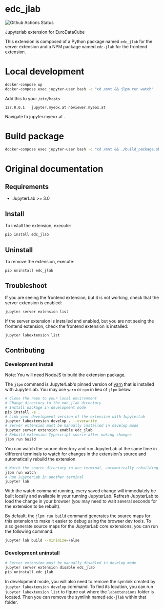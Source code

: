 # edc_jlab

![Github Actions Status](https://github.com/eurodatacube/edc-jlab/workflows/Build/badge.svg)

Jupyterlab extension for EuroDataCube


This extension is composed of a Python package named `edc_jlab`
for the server extension and a NPM package named `edc-jlab`
for the frontend extension.


# Local development

```bash
docker-compose up
docker-compose exec jupyter-user bash -c "cd /mnt && jlpm run watch"
```

Add this to your `/etc/hosts`
```
127.0.0.1   jupyter.myeox.at nbviewer.myeox.at
````

Navigate to jupyter.myeox.at .


# Build package

```bash
docker-compose exec jupyter-user bash -c "cd /mnt && ./build_package.sh"
```


# Original documentation


## Requirements

* JupyterLab >= 3.0

## Install

To install the extension, execute:

```bash
pip install edc_jlab
```

## Uninstall

To remove the extension, execute:

```bash
pip uninstall edc_jlab
```


## Troubleshoot

If you are seeing the frontend extension, but it is not working, check
that the server extension is enabled:

```bash
jupyter server extension list
```

If the server extension is installed and enabled, but you are not seeing
the frontend extension, check the frontend extension is installed:

```bash
jupyter labextension list
```


## Contributing

### Development install

Note: You will need NodeJS to build the extension package.

The `jlpm` command is JupyterLab's pinned version of
[yarn](https://yarnpkg.com/) that is installed with JupyterLab. You may use
`yarn` or `npm` in lieu of `jlpm` below.

```bash
# Clone the repo to your local environment
# Change directory to the edc_jlab directory
# Install package in development mode
pip install -e .
# Link your development version of the extension with JupyterLab
jupyter labextension develop . --overwrite
# Server extension must be manually installed in develop mode
jupyter server extension enable edc_jlab
# Rebuild extension Typescript source after making changes
jlpm run build
```

You can watch the source directory and run JupyterLab at the same time in different terminals to watch for changes in the extension's source and automatically rebuild the extension.

```bash
# Watch the source directory in one terminal, automatically rebuilding when needed
jlpm run watch
# Run JupyterLab in another terminal
jupyter lab
```

With the watch command running, every saved change will immediately be built locally and available in your running JupyterLab. Refresh JupyterLab to load the change in your browser (you may need to wait several seconds for the extension to be rebuilt).

By default, the `jlpm run build` command generates the source maps for this extension to make it easier to debug using the browser dev tools. To also generate source maps for the JupyterLab core extensions, you can run the following command:

```bash
jupyter lab build --minimize=False
```

### Development uninstall

```bash
# Server extension must be manually disabled in develop mode
jupyter server extension disable edc_jlab
pip uninstall edc_jlab
```

In development mode, you will also need to remove the symlink created by `jupyter labextension develop`
command. To find its location, you can run `jupyter labextension list` to figure out where the `labextensions`
folder is located. Then you can remove the symlink named `edc-jlab` within that folder.
